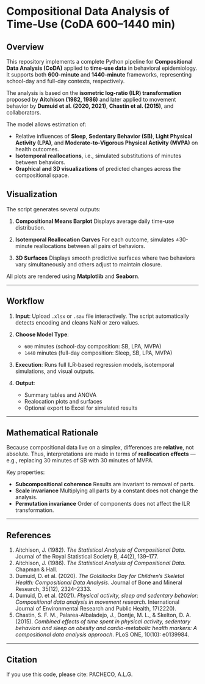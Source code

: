 
# Compositional Data Analysis of Time-Use (CoDA 600–1440 min)

## Overview

This repository implements a complete Python pipeline for **Compositional Data Analysis (CoDA)** applied to **time-use data** in behavioral epidemiology.
It supports both **600-minute** and **1440-minute** frameworks, representing school-day and full-day contexts, respectively.

The analysis is based on the **isometric log-ratio (ILR) transformation** proposed by **Aitchison (1982, 1986)** and later applied to movement behavior by **Dumuid et al. (2020, 2021)**, **Chastin et al. (2015)**, and collaborators.

The model allows estimation of:

* Relative influences of **Sleep**, **Sedentary Behavior (SB)**, **Light Physical Activity (LPA)**, and **Moderate-to-Vigorous Physical Activity (MVPA)** on health outcomes.
* **Isotemporal reallocations**, i.e., simulated substitutions of minutes between behaviors.
* **Graphical and 3D visualizations** of predicted changes across the compositional space.



## Visualization

The script generates several outputs:

1. **Compositional Means Barplot**
   Displays average daily time-use distribution.

2. **Isotemporal Reallocation Curves**
   For each outcome, simulates ±30-minute reallocations between all pairs of behaviors.

3. **3D Surfaces**
   Displays smooth predictive surfaces where two behaviors vary simultaneously and others adjust to maintain closure.

All plots are rendered using **Matplotlib** and **Seaborn**.

---

## Workflow

1. **Input**:
   Upload `.xlsx` or `.sav` file interactively. The script automatically detects encoding and cleans NaN or zero values.

2. **Choose Model Type**:

   * `600` minutes (school-day composition: SB, LPA, MVPA)
   * `1440` minutes (full-day composition: Sleep, SB, LPA, MVPA)

3. **Execution**:
   Runs full ILR-based regression models, isotemporal simulations, and visual outputs.

4. **Output**:

   * Summary tables and ANOVA
   * Realocation plots and surfaces
   * Optional export to Excel for simulated results

---

## Mathematical Rationale

Because compositional data live on a simplex, differences are **relative**, not absolute.
Thus, interpretations are made in terms of **reallocation effects** — e.g., replacing 30 minutes of SB with 30 minutes of MVPA.

Key properties:

* **Subcompositional coherence**
  Results are invariant to removal of parts.
* **Scale invariance**
  Multiplying all parts by a constant does not change the analysis.
* **Permutation invariance**
  Order of components does not affect the ILR transformation.

---

## References

1. Aitchison, J. (1982). *The Statistical Analysis of Compositional Data*. Journal of the Royal Statistical Society B, 44(2), 139–177.
2. Aitchison, J. (1986). *The Statistical Analysis of Compositional Data*. Chapman & Hall.
3. Dumuid, D. et al. (2020). *The Goldilocks Day for Children’s Skeletal Health: Compositional Data Analysis*. Journal of Bone and Mineral Research, 35(12), 2324–2333.
4. Dumuid, D. et al. (2021). *Physical activity, sleep and sedentary behavior: Compositional data analysis in movement research*. International Journal of Environmental Research and Public Health, 17(2220).
5. Chastin, S. F. M., Palarea-Albaladejo, J., Dontje, M. L., & Skelton, D. A. (2015). *Combined effects of time spent in physical activity, sedentary behaviors and sleep on obesity and cardio-metabolic health markers: A compositional data analysis approach*. PLoS ONE, 10(10): e0139984.

---

## Citation

If you use this code, please cite: PACHECO, A.L.G.



